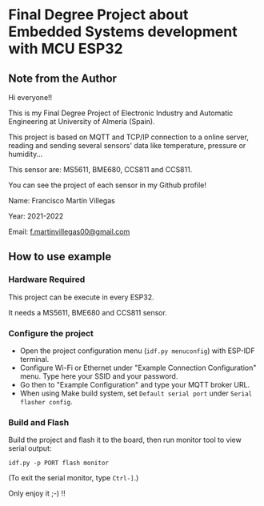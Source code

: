 # Final Degree Project about Embedded Systems development with MCU ESP32

## Note from the Author

Hi everyone!!

This is my Final Degree Project of Electronic Industry and Automatic Engineering at University of Almería (Spain).

This project is based on MQTT and TCP/IP connection to a online server, reading and sending several sensors' data like temperature, pressure or humidity...

This sensor are: MS5611, BME680, CCS811 and CCS811.

You can see the project of each sensor in my Github profile!

Name:		Francisco Martín Villegas

Year:		2021-2022

Email:		f.martinvillegas00@gmail.com

## How to use example

### Hardware Required

This project can be execute in every ESP32.

It needs a MS5611, BME680 and CCS811 sensor.

### Configure the project

* Open the project configuration menu (`idf.py menuconfig`) with ESP-IDF terminal.
* Configure Wi-Fi or Ethernet under "Example Connection Configuration" menu. Type here your SSID and your password.
* Go then to "Example Configuration" and type your MQTT broker URL.
* When using Make build system, set `Default serial port` under `Serial flasher config`.

### Build and Flash

Build the project and flash it to the board, then run monitor tool to view serial output:

```
idf.py -p PORT flash monitor
```

(To exit the serial monitor, type ``Ctrl-]``.)

Only enjoy it ;-) !!
